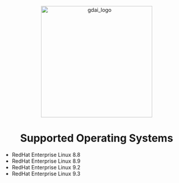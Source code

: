 <p align="center">
    <img src="https://guarddog.ai/wp-content/uploads/2024/03/purple-logo.png" alt="gdai_logo" width="300"/>
</p>

<h1 align="center">Supported Operating Systems</h1>


- RedHat Enterprise Linux 8.8
- RedHat Enterprise Linux 8.9
- RedHat Enterprise Linux 9.2
- RedHat Enterprise Linux 9.3